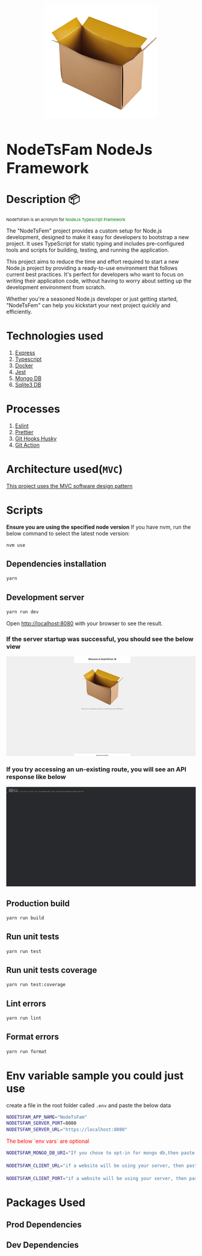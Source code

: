 <div align="center">
  <a href="https://github.com/emmanuelonah/nodetsfam">
    <img src="./public/logo.png" alt="NodeTsFam logo" width="300" />
  </a>
</div>

<h1 align="left" style="font-size:40px;">NodeTsFam NodeJs Framework</h1>

# Description 📦

<p style="font-size:11px;">NodeTsFam is an acronym for <span style="color:green">NodeJs Typescript Framework</span></p>

The "NodeTsFem" project provides a custom setup for Node.js development, designed to make it easy for developers to bootstrap a new project. It uses TypeScript for static typing and includes pre-configured tools and scripts for building, testing, and running the application.

This project aims to reduce the time and effort required to start a new Node.js project by providing a ready-to-use environment that follows current best practices. It's perfect for developers who want to focus on writing their application code, without having to worry about setting up the development environment from scratch.

Whether you're a seasoned Node.js developer or just getting started, "NodeTsFem" can help you kickstart your next project quickly and efficiently.

# Technologies used

1. [Express](https://expressjs.com/)
2. [Typescript](https://www.typescriptlang.org/)
3. [Docker](https://www.docker.com/)
4. [Jest](https://jestjs.io/)
5. [Mongo DB](https://www.mongodb.com/)
6. [Sqlite3 DB](https://www.sqlite.org/docs.html)

# Processes

1. [Eslint](https://eslint.org/)
2. [Prettier](https://prettier.io/)
3. [Git Hooks Husky](https://typicode.github.io/husky/)
4. [Git Action](https://docs.github.com/en/actions)

# Architecture used(`MVC`)

[This project uses the MVC software design pattern](https://en.wikipedia.org/wiki/Model%E2%80%93view%E2%80%93controller)

# Scripts

__Ensure you are using the specified node version__
If you have nvm, run the below command to select the latest node version:

```bash
nvm use
```

## Dependencies installation

```bash
yarn
```

## Development server

```bash
yarn run dev
```

Open [http://localhost:8080](http://localhost:8080) with your browser to see the result.

### If the server startup was successful, you should see the below view

<img src="./public/home.png" alt="Success view" />

### If you try accessing an un-existing route, you will see an API response like below

<img src="./public/error.png" alt="Error route" />

## Production build

```bash
yarn run build
```

## Run unit tests

```bash
yarn run test
```

## Run unit tests coverage

```bash
yarn run test:coverage
```

## Lint errors

```bash
yarn run lint
```

## Format errors

```bash
yarn run format
```

# Env variable sample you could just use

create a file in the root folder called `.env` and paste the below data

```bash
NODETSFAM_APP_NAME="NodeTsFam"
NODETSFAM_SERVER_PORT=8080
NODETSFAM_SERVER_URL="https://localhost:8080"
```

<p style="color:red;">The below `env vars` are optional</p>

```bash
NODETSFAM_MONGO_DB_URI="If you chose to opt-in for mongo db,then paste in your db_uri"

NODETSFAM_CLIENT_URL="if a website will be using your server, then paste in the URL e.g: <http://localhost:4000>"

NODETSFAM_CLIENT_PORT="if a website will be using your server, then paste in the PORT e.g: 4000"

```

# Packages Used

## Prod Dependencies

## Dev Dependencies

